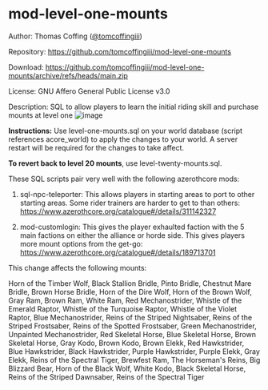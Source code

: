 # mod-level-one-mounts

Author: Thomas Coffing ([@tomcoffingiii](https://github.com/tomcoffingiii))

Repository: https://github.com/tomcoffingiii/mod-level-one-mounts

Download: https://github.com/tomcoffingiii/mod-level-one-mounts/archive/refs/heads/main.zip

License: GNU Affero General Public License v3.0

Description: SQL to allow players to learn the initial riding skill and purchase mounts at level one
![image](https://github.com/user-attachments/assets/f57703d1-da70-4c02-b5f6-c3b21f176d37)

**Instructions:** Use level-one-mounts.sql on your world database (script references acore_world) to apply the changes to your world.  A server restart will be required for the changes to take affect.  

**To revert back to level 20 mounts**, use level-twenty-mounts.sql.

These SQL scripts pair very well with the following azerothcore mods:  

1) sql-npc-teleporter: This allows players in starting areas to port to other starting areas.  Some rider trainers are harder to get to than others: https://www.azerothcore.org/catalogue#/details/311142327 

1) mod-customlogin: This gives the player exhaulted faction with the 5 main factions on either the alliance or horde side.  This gives players more mount options from the get-go: https://www.azerothcore.org/catalogue#/details/189713701

This change affects the following mounts: 

Horn of the Timber Wolf, 
Black Stallion Bridle, 
Pinto Bridle, 
Chestnut Mare Bridle, 
Brown Horse Bridle, 
Horn of the Dire Wolf, 
Horn of the Brown Wolf, 
Gray Ram, 
Brown Ram, 
White Ram, 
Red Mechanostrider, 
Whistle of the Emerald Raptor, 
Whistle of the Turquoise Raptor, 
Whistle of the Violet Raptor, 
Blue Mechanostrider, 
Reins of the Striped Nightsaber, 
Reins of the Striped Frostsaber, 
Reins of the Spotted Frostsaber, 
Green Mechanostrider, 
Unpainted Mechanostrider, 
Red Skeletal Horse, 
Blue Skeletal Horse, 
Brown Skeletal Horse, 
Gray Kodo, 
Brown Kodo, 
Brown Elekk, 
Red Hawkstrider, 
Blue Hawkstrider, 
Black Hawkstrider, 
Purple Hawkstrider, 
Purple Elekk, 
Gray Elekk, 
Reins of the Spectral Tiger, 
Brewfest Ram, 
The Horseman's Reins, 
Big Blizzard Bear, 
Horn of the Black Wolf, 
White Kodo, 
Black Skeletal Horse, 
Reins of the Striped Dawnsaber, 
Reins of the Spectral Tiger
